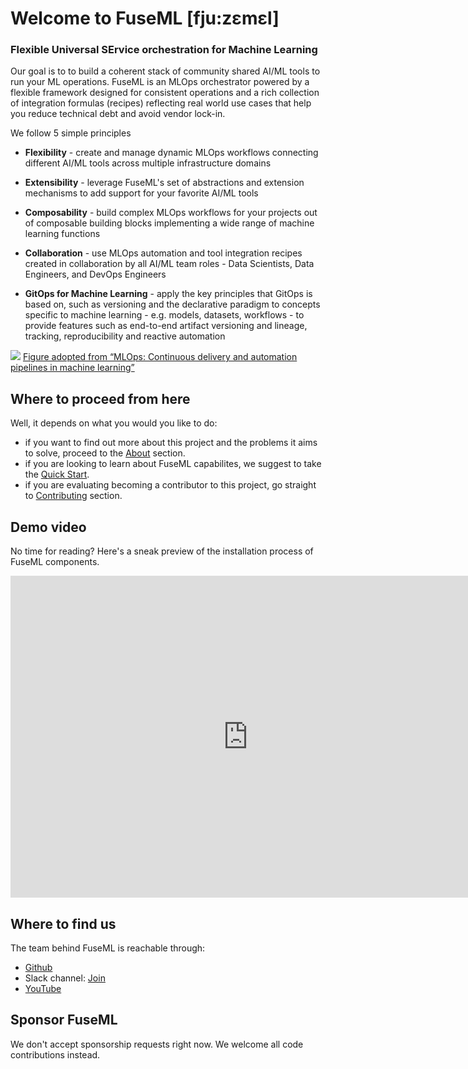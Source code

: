 # Welcome to FuseML [fju:zɛmɛl]

### **F**lexible **U**niversal **SE**rvice orchestration for **M**achine **L**earning

Our goal is to to build a coherent stack of community shared AI/ML tools to run your ML operations. FuseML is an MLOps orchestrator powered by a flexible framework designed for consistent operations and a rich collection of integration formulas (recipes) reflecting real world use cases that help you reduce technical debt and avoid vendor lock-in.

We follow 5 simple principles

- **Flexibility** - create and manage dynamic MLOps workflows connecting different AI/ML tools across multiple infrastructure domains

- **Extensibility** - leverage FuseML's set of abstractions and extension mechanisms to add support for your favorite AI/ML tools

- **Composability** - build complex MLOps workflows for your projects out of composable building blocks implementing a wide range of machine learning functions

- **Collaboration** - use MLOps automation and tool integration recipes created in collaboration by all AI/ML team roles - Data Scientists, Data Engineers, and DevOps Engineers

- **GitOps for Machine Learning** - apply the key principles that GitOps is based on, such as versioning and the declarative paradigm to concepts specific to machine learning - e.g. models, datasets, workflows - to provide features such as end-to-end artifact versioning and lineage, tracking, reproducibility and reactive automation

<img src="fuseml-mlops-anim-fade.gif" style="text-align:center;">
<a href="https://cloud.google.com/solutions/machine-learning/mlops-continuous-delivery-and-automation-pipelines-in-machine-learning#top_of_page">Figure adopted from “MLOps: Continuous delivery and automation pipelines in machine learning”</a>

## Where to proceed from here

Well, it depends on what you would you like to do:

- if you want to find out more about this project and the problems it aims to solve, proceed to the [About](about.md) section.
- if you are looking to learn about FuseML capabilites, we suggest to take the [Quick Start](quickstart.md).
- if you are evaluating becoming a contributor to this project, go straight to [Contributing](CONTRIBUTING.md) section.

## Demo video

No time for reading? Here's a sneak preview of the installation process of FuseML components.
<div class="video-wrapper">
<iframe width="760" height="515" src="https://www.youtube.com/embed/MAJhtJU8eCM?controls=0" title="FuseML Installation Experience" frameborder="0" allow="accelerometer; autoplay; clipboard-write; encrypted-media; gyroscope; picture-in-picture" allowfullscreen></iframe>
</div>

## Where to find us

The team behind FuseML is reachable through:

- [Github](https://github.com/fuseml)
- Slack channel: [Join](https://join.slack.com/t/fuseml/shared_invite/zt-rcs6kepe-rGrMzlj0hrRlalcahWzoWg)
- [YouTube](https://www.youtube.com/channel/UCQLoLTikJDDMXvywWd27FBg)

## Sponsor FuseML

We don't accept sponsorship requests right now. We welcome all code contributions instead.
